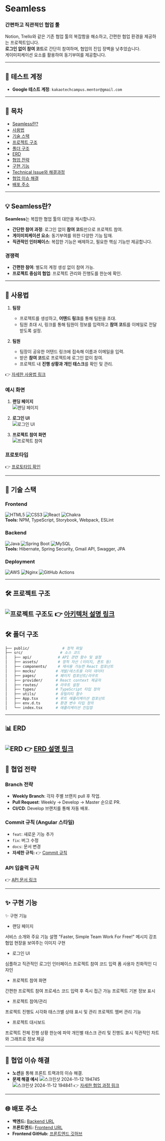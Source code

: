 # **Seamless**

### **간편하고 직관적인 협업 툴**
Notion, Trello와 같은 기존 협업 툴의 복잡함을 해소하고, 간편한 협업 환경을 제공하는 프로젝트입니다.  
**로그인 없이 참여 코드**로 간단히 참여하며, 협업의 진입 장벽을 낮추었습니다.  
게이미피케이션 요소를 활용하여 동기부여를 제공합니다.

---

## **📌 테스트 계정**

- **Google 테스트 계정**: `kakaotechcampus.mentor@gmail.com`

---

## **📖 목차**

- [Seamless란?](#seamless란)
- [사용법](#사용법)
- [기술 스택](#기술-스택)
- [프로젝트 구조](#프로젝트-구조)
- [폴더 구조](#폴더-구조)
- [ERD](#erd)
- [협업 전략](#협업-전략)
- [구현 기능](#구현-기능)
- [Technical Issue와 해결과정](#technical-issue와-해결과정)
- [협업 이슈 해결](#협업-이슈-해결)
- [배포 주소](#배포-주소)

---

## **💡 Seamless란?**

**Seamless**는 복잡한 협업 툴의 대안을 제시합니다.
- **간단한 참여 과정**: 로그인 없이 **참여 코드**만으로 프로젝트 참여.
- **게이미피케이션 요소**: 동기부여를 위한 다양한 기능 탑재.
- **직관적인 인터페이스**: 복잡한 기능은 배제하고, 필요한 핵심 기능만 제공합니다.

### **경쟁력**
- **간편한 참여**: 별도의 계정 생성 없이 참여 가능.
- **프로젝트 중심의 협업**: 프로젝트 관리와 진행도를 한눈에 확인.

---

## **🚀 사용법**

1. **팀장**
    - 프로젝트를 생성하고, **어텐드 링크**를 통해 팀원을 초대.
    - 팀원 초대 시, 링크를 통해 팀원이 정보를 입력하고 **참여 코드**를 이메일로 전달받도록 설정.

2. **팀원**
    - 팀장이 공유한 어텐드 링크에 접속해 이름과 이메일을 입력.
    - 받은 **참여 코드**로 프로젝트에 로그인 없이 참여.
    - 프로젝트 내 **진행 상황과 개인 태스크**를 확인 및 관리.

👉 [자세한 사용법 링크](https://github.com/kakao-tech-campus-2nd-step3/Team1_BE/wiki/%EC%96%B4%ED%94%8C%EB%A6%AC%EC%BC%80%EC%9D%B4%EC%85%98-%EC%82%AC%EC%9A%A9%EB%B2%95)

### **예시 화면**
1. **랜딩 페이지**  
   ![랜딩 페이지](https://github.com/user-attachments/assets/070052c6-333d-49bc-8b6f-b272de5a8a9f)

2. **로그인 UI**  
   ![로그인 UI](https://github.com/user-attachments/assets/3d3e342e-7021-46da-8b40-fc1cf864edfc)

3. **프로젝트 참여 화면**  
   ![프로젝트 참여](https://github.com/user-attachments/assets/bf635f6c-299b-4f6c-9c7e-30a763ecd85f)

### **프로토타입**
👉 [프로토타입 확인](https://www.figma.com/design/ZhOOxxb7yLfcJORzvXLFjh)

---

## **🔧 기술 스택**

### **Frontend**
![HTML5](https://img.shields.io/badge/HTML5-E34F26?style=for-the-badge&logo=html5&logoColor=white) ![CSS3](https://img.shields.io/badge/CSS3-1572B6?style=for-the-badge&logo=css3&logoColor=white) ![React](https://img.shields.io/badge/React-20232A?style=for-the-badge&logo=react&logoColor=61DAFB) ![Chakra](https://img.shields.io/badge/chakra-%234ED1C5.svg?style=for-the-badge&logo=chakraui&logoColor=white)  
**Tools:** NPM, TypeScript, Storybook, Webpack, ESLint

### **Backend**
![Java](https://img.shields.io/badge/Java-ED8B00?style=for-the-badge&logo=openjdk&logoColor=white) ![Spring Boot](https://img.shields.io/badge/springboot-6DB33F?style=for-the-badge&logo=springboot&logoColor=white) ![MySQL](https://img.shields.io/badge/MySQL-00000F?style=for-the-badge&logo=mysql&logoColor=white)  
**Tools:** Hibernate, Spring Security, Gmail API, Swagger, JPA

### **Deployment**
![AWS](https://img.shields.io/badge/Amazon_AWS-232F3E?style=for-the-badge&logo=amazon-aws&logoColor=white) ![Nginx](https://img.shields.io/badge/nginx-%23009639.svg?style=for-the-badge&logo=nginx&logoColor=white) ![GitHub Actions](https://img.shields.io/badge/GitHub_Actions-2088FF?style=for-the-badge&logo=github-actions&logoColor=white)

---

## **🛠️ 프로젝트 구조**

![프로젝트 구조도](https://github.com/user-attachments/assets/2bc76c2c-ac20-4d67-b746-f4fa2b064cec)
👉 [아키텍처 설명 링크](https://github.com/kakao-tech-campus-2nd-step3/Team1_BE/wiki/%ED%94%84%EB%A1%9C%EC%A0%9D%ED%8A%B8-%EC%95%84%ED%82%A4%ED%85%8D%EC%B2%98%EC%97%90-%EB%8C%80%ED%95%9C-%EC%9E%90%EC%84%B8%ED%95%9C-%EC%84%A4%EB%AA%85)
---
## **🛠️ 폴더 구조**

```bash
├── public/               # 정적 파일
├── src/                 # 소스 코드
│   ├── api/            # API 관련 함수 및 설정
│   ├── assets/         # 정적 자산 (이미지, 폰트 등)
│   ├── components/     # 재사용 가능한 React 컴포넌트
│   ├── mocks/         # 개발/테스트용 더미 데이터
│   ├── pages/         # 페이지 컴포넌트/라우트
│   ├── provider/      # React context 제공자
│   ├── routes/        # 라우트 설정
│   ├── types/         # TypeScript 타입 정의
│   ├── utils/         # 유틸리티 함수
│   ├── App.tsx        # 루트 애플리케이션 컴포넌트
│   ├── env.d.ts       # 환경 변수 타입 정의
│   └── index.tsx      # 애플리케이션 진입점

```
---

## **📊 ERD**

![ERD](https://github.com/user-attachments/assets/fcac1f9b-2f0f-4276-9481-47748648e7bf)
👉 [ERD 설명 링크](https://github.com/kakao-tech-campus-2nd-step3/Team1_BE/wiki/ERD-%EC%84%A4%EB%AA%85)
---

## **🤝 협업 전략**

### **Branch 전략**
- **Weekly Branch**: 각자 주별 브랜치 pull 후 작업.
- **Pull Request**: Weekly → Develop → Master 순으로 PR.
- **CI/CD**: Develop 브랜치를 통해 자동 배포.

### **Commit 규칙** (Angular 스타일)
- `feat`: 새로운 기능 추가
- `fix`: 버그 수정
- `docs`: 문서 변경
- **자세한 규칙:** 👉 [Commit 규칙](https://quickest-asterisk-75d.notion.site/P2P-d38e691fbcbb4a719274fb91e48f91cd?p=1d0fac986a2e48e5a4152524214084e7&pm=s)

### **API 입출력 규칙**
👉 [API 문서 링크](https://quickest-asterisk-75d.notion.site/P2P-d38e691fbcbb4a719274fb91e48f91cd?p=905fd6f9a8a140178580b5fd9593e0fe&pm=s)

---

## **✨ 구현 기능**

✨ 구현 기능
- 랜딩 페이지

서비스 소개와 주요 기능 설명
"Faster, Simple Team Work For Free!" 메시지 강조
협업 현장을 보여주는 이미지 구현

- 로그인 UI

심플하고 직관적인 로그인 인터페이스
프로젝트 참여 코드 입력 폼
사용자 친화적인 디자인

- 프로젝트 참여 화면

간편한 프로젝트 참여 프로세스
코드 입력 후 즉시 접근 가능
프로젝트 기본 정보 표시

- 프로젝트 참여/관리

프로젝트 진행도 시각화
태스크별 상태 표시 및 관리
프로젝트 멤버 관리 기능

- 프로젝트 대시보드

프로젝트 전체 진행 상황 한눈에 파악
개인별 태스크 관리 및 진행도 표시
직관적인 차트와 그래프로 정보 제공

---

## **🤝 협업 이슈 해결**

- **노션**을 통해 프론트 트랙과의 이슈 해결.
- **문제 해결 예시**
![스크린샷 2024-11-12 194745](https://github.com/user-attachments/assets/c57ea804-562c-4855-bb28-29feaedf55c3)
![스크린샷 2024-11-12 194841](https://github.com/user-attachments/assets/8e61bab5-a27f-4251-a3fa-e51dd098e4f4)
👉 [자세한 협업 과정 링크](https://polar-yellowhorn-1cd.notion.site/Swagger-241107-137a2fbcb2b180a0a67cf6906ab83ab8)

---

## **🌐 배포 주소**

- **백엔드:** [Backend URL](https://seamlessup.com)
- **프론트엔드:** [Frontend URL](https://team1-fe-test.vercel.app/)
- **Frontend GitHub:** [프론트엔드 깃허브](https://github.com/kakao-tech-campus-2nd-step3/Team1_FE)
